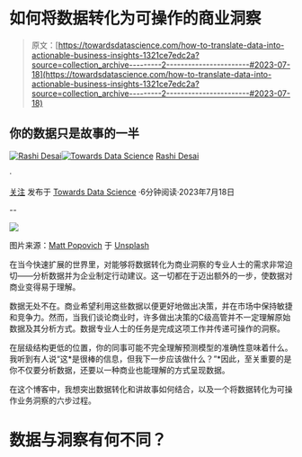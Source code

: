# 如何将数据转化为可操作的商业洞察

> 原文：[https://towardsdatascience.com/how-to-translate-data-into-actionable-business-insights-1321ce7edc2a?source=collection_archive---------2-----------------------#2023-07-18](https://towardsdatascience.com/how-to-translate-data-into-actionable-business-insights-1321ce7edc2a?source=collection_archive---------2-----------------------#2023-07-18)

## 你的数据只是故事的一半

[](https://rashidesai2424.medium.com/?source=post_page-----1321ce7edc2a--------------------------------)[![Rashi Desai](../Images/0a706eb6bb2407c83c67a874e3747e36.png)](https://rashidesai2424.medium.com/?source=post_page-----1321ce7edc2a--------------------------------)[](https://towardsdatascience.com/?source=post_page-----1321ce7edc2a--------------------------------)[![Towards Data Science](../Images/a6ff2676ffcc0c7aad8aaf1d79379785.png)](https://towardsdatascience.com/?source=post_page-----1321ce7edc2a--------------------------------) [Rashi Desai](https://rashidesai2424.medium.com/?source=post_page-----1321ce7edc2a--------------------------------)

·

[关注](https://medium.com/m/signin?actionUrl=https%3A%2F%2Fmedium.com%2F_%2Fsubscribe%2Fuser%2F856a7c948cc2&operation=register&redirect=https%3A%2F%2Ftowardsdatascience.com%2Fhow-to-translate-data-into-actionable-business-insights-1321ce7edc2a&user=Rashi+Desai&userId=856a7c948cc2&source=post_page-856a7c948cc2----1321ce7edc2a---------------------post_header-----------) 发布于 [Towards Data Science](https://towardsdatascience.com/?source=post_page-----1321ce7edc2a--------------------------------) ·6分钟阅读·2023年7月18日[](https://medium.com/m/signin?actionUrl=https%3A%2F%2Fmedium.com%2F_%2Fvote%2Ftowards-data-science%2F1321ce7edc2a&operation=register&redirect=https%3A%2F%2Ftowardsdatascience.com%2Fhow-to-translate-data-into-actionable-business-insights-1321ce7edc2a&user=Rashi+Desai&userId=856a7c948cc2&source=-----1321ce7edc2a---------------------clap_footer-----------)

--

[](https://medium.com/m/signin?actionUrl=https%3A%2F%2Fmedium.com%2F_%2Fbookmark%2Fp%2F1321ce7edc2a&operation=register&redirect=https%3A%2F%2Ftowardsdatascience.com%2Fhow-to-translate-data-into-actionable-business-insights-1321ce7edc2a&source=-----1321ce7edc2a---------------------bookmark_footer-----------)![](../Images/17ebc3eac91fd598229536f982cf3b8e.png)

图片来源：[Matt Popovich](https://unsplash.com/@mattpopovich?utm_source=unsplash&utm_medium=referral&utm_content=creditCopyText) 于 [Unsplash](https://unsplash.com/s/photos/storyboard?orientation=landscape&utm_source=unsplash&utm_medium=referral&utm_content=creditCopyText)

在当今快速扩展的世界里，对能够将数据转化为商业洞察的专业人士的需求非常迫切——分析数据并为企业制定行动建议。这一切都在于迈出额外的一步，使数据对商业变得易于理解。

数据无处不在。商业希望利用这些数据以便更好地做出决策，并在市场中保持敏捷和竞争力。然而，当我们谈论商业时，许多做出决策的C级高管并不一定理解原始数据及其分析方式。数据专业人士的任务是完成这项工作并传递可操作的洞察。

在层级结构更低的位置，你的同事可能不完全理解预测模型的准确性意味着什么。我听到有人说“这*是很棒的信息，但我下一步应该做什么？”*因此，至关重要的是你不仅要分析数据，还要以一种商业也能理解的方式呈现数据。

在这个博客中，我想突出数据转化和讲故事如何结合，以及一个将数据转化为可操作业务洞察的六步过程。

# **数据与洞察有何不同？**
